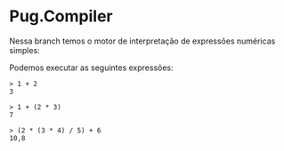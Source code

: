 # Pug.Compiler


Nessa branch temos o motor de interpretação de expressões numéricas simples:

Podemos executar as seguintes expressões:

```
> 1 + 2
3

> 1 + (2 * 3)
7

> (2 * (3 * 4) / 5) + 6
10,8
```
